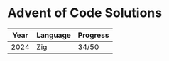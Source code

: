 # Advent of Code Solutions

| Year  | Language | Progress |
| ----- | -------- | -------- |
| 2024  | Zig      | 34/50     |
